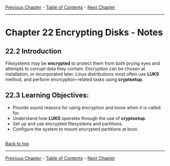 [Previous Chapter](../Ch21-xfsbtrfs/notes_Ch21.md) - [Table of Contents](../README.md#table-of-contents) - [Next Chapter](../Ch23-lvm/notes_Ch23.md)

---

# Chapter 22 Encrypting Disks - Notes

## 22.2 Introduction
Filesystems may be **encrypted** to protect them from both prying eyes and attempts to corrupt data they contain. Encryption can be chosen at installation, or incorporated later. Linux distributions most often use **LUKS** method, and perform encrcyption-related tasks using **cryptsetup**.

## 22.3 Learning Objectives:
- Provide sound reasons for using encryption and know when it is called for.
- Understand how **LUKS** operates through the use of **cryptsetup**.
- Set up and use encrypted filesystems and partitions.
- Configure the system to mount encrypted partitions at boot.




##

[Back to top](#)

---

[Previous Chapter](../Ch21-xfsbtrfs/notes_Ch21.md) - [Table of Contents](../README.md#table-of-contents) - [Next Chapter](../Ch23-lvm/notes_Ch23.md)
